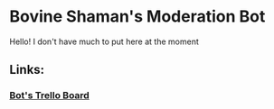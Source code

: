 # Bovine Shaman's Moderation Bot
Hello! I don't have much to put here at the moment

## Links:
### [Bot's Trello Board](https://trello.com/b/wGrT0v0t/bovine-moderation-bot)

